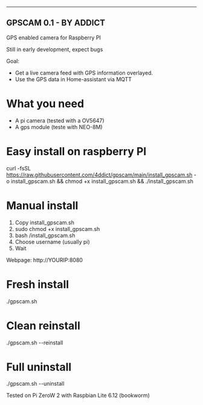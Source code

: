 ----------------------
GPSCAM 0.1 - BY ADDICT
----------------------
GPS enabled camera for Raspberry PI

Still in early development, expect bugs

Goal: 
- Get a live camera feed with GPS information overlayed. 
- Use the GPS data in Home-assistant via MQTT

# What you need
- A pi camera (tested with a OV5647)
- A gps module (teste with NEO-8M)

# Easy install on raspberry PI
curl -fsSL https://raw.githubusercontent.com/4ddict/gpscam/main/install_gpscam.sh -o install_gpscam.sh && chmod +x install_gpscam.sh && ./install_gpscam.sh

# Manual install
1. Copy install_gpscam.sh
2. sudo chmod +x install_gpscam.sh
3. bash /install_gpscam.sh
4. Choose username (usually pi)
5. Wait

  
Webpage: http://YOURIP:8080

# Fresh install
./gpscam.sh
# Clean reinstall
./gpscam.sh --reinstall
# Full uninstall
./gpscam.sh --uninstall

Tested on Pi ZeroW 2 with Raspbian Lite 6.12 (bookworm)
